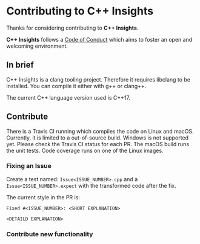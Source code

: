 # Contributing to C++ Insights

Thanks for considering contributing to **C++ Insights**.

**C++ Insights** follows a [Code of Conduct](CODE_OF_CONDUCT.md) which aims to foster an open and welcoming environment.

## In brief

C++ Insights is a clang tooling project. Therefore it requires libclang to be installed. You can compile it either with
g++ or clang++.

The current C++ language version used is C++17.


## Contribute

There is a Travis CI running which compiles the code on Linux and macOS. Currently, it is limited to a out-of-source
build. Windows is not supported yet. Please check the Travis CI status for each PR. The macOS build runs the unit tests.
Code coverage runs on one of the Linux images.

### Fixing an Issue

Create a test named: `Issue<ISSUE_NUMBER>.cpp` and a `Issue<ISSUE_NUMBER>.expect` with the transformed code after the fix.

The current style in the PR is:
```
Fixed #<ISSUE_NUMBER>: <SHORT EXPLANATION>

<DETAILD EXPLANATION>
```

### Contribute new functionality


